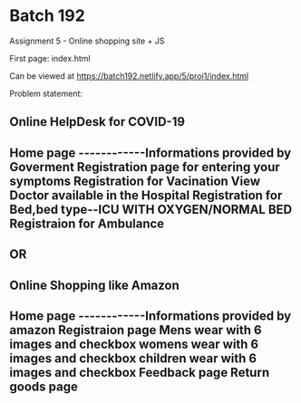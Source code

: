 # Batch 192

Assignment 5 - Online shopping site + JS

First page: index.html

Can be viewed at https://batch192.netlify.app/5/proj1/index.html


Problem statement:

Online HelpDesk for COVID-19
---------------------------------------------
Home page ------------Informations provided by Goverment
Registration page for entering your symptoms
Registration for Vacination
View Doctor available in the Hospital
Registration for Bed,bed type--ICU WITH OXYGEN/NORMAL BED 
Registraion for Ambulance
-----------------------------------------------------------------------------------------
OR
-----------------------------------------------------------------------------------------
Online Shopping like Amazon
--------------------------------------------------
Home page ------------Informations provided by amazon
Registraion page
Mens wear with 6 images and checkbox
womens wear with 6 images and checkbox
children wear with 6 images and checkbox
Feedback page
Return goods page
---------------------------------------------------------